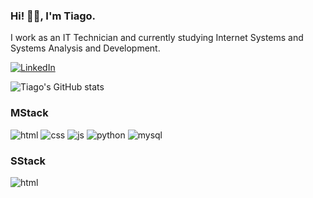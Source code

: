 ### Hi! 👋🏿, I'm Tiago.


I work as an IT Technician and currently studying Internet Systems and Systems Analysis and Development.


[![LinkedIn](https://img.shields.io/badge/LinkedIn-0077B5?style=for-the-badge&logo=linkedin&logoColor=white)](https://www.linkedin.com/in/tiago-a-arrigoni-335b9413b/)


![Tiago's GitHub stats](https://github-readme-stats.vercel.app/api?username=tiagoarrigoni&show_icons=true&theme=radical)


### MStack 
<div style="display: inline_block">
    <img align-center alt="html" src="https://img.shields.io/badge/HTML5-E34F26?style=for-the-badge&logo=html5&logoColor=white" />
    <img align-center alt="css" src="https://img.shields.io/badge/CSS3-1572B6?style=for-the-badge&logo=css3&logoColor=white" />
    <img align-center alt="js" src="https://img.shields.io/badge/JavaScript-F7DF1E?style=for-the-badge&logo=javascript&logoColor=black" />
    <img align-center alt="python" src="https://img.shields.io/badge/Python-14354C?style=for-the-badge&logo=python&logoColor=white" />
    <img align-center alt="mysql" src="https://img.shields.io/badge/MySQL-00000F?style=for-the-badge&logo=mysql&logoColor=white" />


</div>   

### SStack 
<div style="display: inline_block">
    <img align-center alt="html" src="https://img.shields.io/badge/Oracle-F80000?style=for-the-badge&logo=oracle&logoColor=black" />
